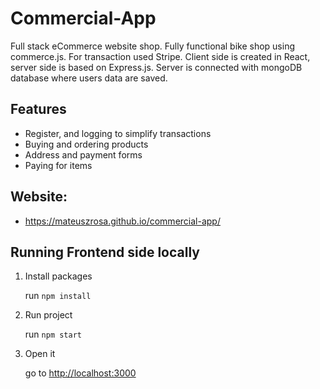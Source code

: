 <h1>Commercial-App</h1>
<p>Full stack eCommerce website shop. Fully functional bike shop using commerce.js. For transaction used Stripe. Client side is created in React, server side is based on Express.js. Server is connected with mongoDB database where users data are saved.</p>

<h2>Features</h2>
<ul>
    <li>Register, and logging to simplify transactions</li>
    <li>Buying and ordering products</li>
    <li>Address and payment forms</li>
    <li>Paying for items</li>
</ul>

<h2>Website:</h2>
<ul>
    <li>
        <a href="https://mateuszrosa.github.io/commercial-app/">https://mateuszrosa.github.io/commercial-app/</a>
    </li>
</ul>

<h2>Running Frontend side locally</h2>
<ol>
    <li>Install packages</li>
    <p>run <code>npm install</code></p>
    <li>Run project</li>
    <p>run <code>npm start</code></p>
    <li>Open it</li>
    <p>go to <a href="http://localhost:3000">http://localhost:3000</a></p>
</ol>

